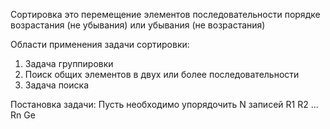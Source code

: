 Сортировка это перемещение элементов последовательности порядке возрастания (не убывания) или убывания (не возрастания)

Области применения задачи сортировки:
1. Задача группировки
2. Поиск общих элементов в двух или более последовательности 
3. Задача поиска

Постановка задачи:
Пусть необходимо упорядочить N записей R1 R2 ... Rn
Ge
